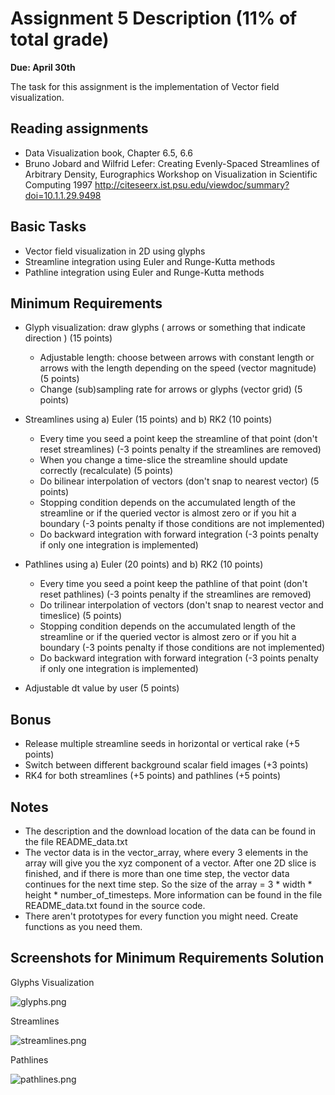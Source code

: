 # Assignment 5 Description (11% of total grade) #
**Due: April 30th**

The task for this assignment is the implementation of Vector field visualization.

## Reading assignments ##

* Data Visualization book, Chapter 6.5, 6.6
* Bruno Jobard and Wilfrid Lefer:
  Creating Evenly-Spaced Streamlines of Arbitrary Density,
  Eurographics Workshop on Visualization in Scientific Computing 1997
  http://citeseerx.ist.psu.edu/viewdoc/summary?doi=10.1.1.29.9498

## Basic Tasks ##

* Vector field visualization in 2D using glyphs
* Streamline integration using Euler and Runge-Kutta methods
* Pathline integration using Euler and Runge-Kutta methods

## Minimum Requirements ##

+ Glyph visualization: draw glyphs ( arrows or something that indicate direction ) (15 points)
    * Adjustable length: choose between arrows with constant length or arrows with the length depending on the speed (vector magnitude) (5 points)
    * Change (sub)sampling rate for arrows or glyphs (vector grid) (5 points)

+ Streamlines using a) Euler (15 points) and b) RK2 (10 points)
    * Every time you seed a point keep the streamline of that point (don't reset streamlines) (-3 points penalty if the streamlines are removed)
    * When you change a time-slice the streamline should update correctly (recalculate) (5 points)
    * Do bilinear interpolation of vectors (don't snap to nearest vector) (5 points)
    * Stopping condition depends on the accumulated length of the streamline or if the queried vector is almost zero or if you hit a boundary (-3 points penalty if those conditions are not implemented)
    * Do backward integration with forward integration (-3 points penalty if only one integration is implemented)

+ Pathlines using a) Euler (20 points) and b) RK2 (10 points)
    * Every time you seed a point keep the pathline of that point (don't reset pathlines) (-3 points penalty if the streamlines are removed)
    * Do trilinear interpolation of vectors (don't snap to nearest vector and timeslice) (5 points)
    * Stopping condition depends on the accumulated length of the streamline or if the queried vector is almost zero or if you hit a boundary (-3 points penalty if those conditions are not implemented)
    * Do backward integration with forward integration (-3 points penalty if only one integration is implemented)

* Adjustable dt value by user (5 points)



## Bonus ##
* Release multiple streamline seeds in horizontal or vertical rake (+5 points)
* Switch between different background scalar field images (+3 points)
* RK4 for both streamlines (+5 points) and pathlines (+5 points)

## Notes ##
* The description and the download location of the data can be found in the file README_data.txt
* The vector data is in the vector_array, where every 3 elements in the array will give you the xyz component of a vector. After one 2D slice is finished, and if there is more than one time step, the vector data continues for the next time step.
  So the size of the array = 3 * width * height * number_of_timesteps. More information can be found in the file README_data.txt found in the source code.
* There aren't prototypes for every function you might need. Create functions as you need them.


## Screenshots for Minimum Requirements Solution ##
Glyphs Visualization

![glyphs.png](https://bitbucket.org/repo/Mq6ygx/images/425286000-glyphs.png)

Streamlines

![streamlines.png](https://bitbucket.org/repo/Mq6ygx/images/154883112-streamlines.png)

Pathlines

![pathlines.png](https://bitbucket.org/repo/Mq6ygx/images/3862458026-pathlines.png)
